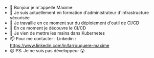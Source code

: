 - 👋 Bonjour je m'appelle Maxime 
- 🌱 Je suis actuellement en formation d'administrateur d'infrastructure sécurisée
- 🔭 Je travaille en ce moment sur du déploiement d'outil de CI/CD
- 🌱 En ce moment je découvre le CI/CD
- 👀 Je vien de mettre les mains dans Kubernetes 
- 📫 Pour me contacter : Linkedin : https://www.linkedin.com/in/larrouquere-maxime
- 😄 PS: Je ne suis pas développeur 😮
